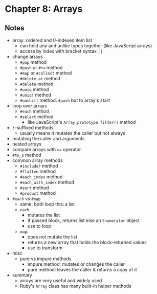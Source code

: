 # Chapter 8: Arrays

## Notes

- array: ordered and 0-indexed item list
  - can hold any and unlike types together (like JavaScript arrays)
  - access by index with bracket syntax `[]`
- change arrays
  - `#pop` method
  - `#push` or `#<<` method
  - `#map` or `#collect` method
  - `#delete_at` method
  - `#delete` method
  - `#uniq` method
  - `#uniq!` method
  - `#unshift` method: `#push` but to array's start
- loop over arrays
  - `#each` method
  - `#select` method
    - like JavaScript's `Array.prototype.filter()` method
- `!`-suffixed methods
  - usually means it mutates the caller but not always
- mutating the caller and arguments
- nested arrays
- compare arrays with `==` operator
- `#to_s` method
- common array methods
  - `#include?` method
  - `#flatten` method
  - `#each_index` method
  - `#each_with_index` method
  - `#sort` method
  - `#product` method
- `#each` vs `#map`
  - same: both loop thru a list
  - `each`:
    - mutates the list
    - if passed block, returns list else an `Enumerator` object
    - use to loop
  - `map`:
    - does not mutate the list
    - returns a new array that holds the block-returned values
    - use to transform
- misc
  - pure vs impure methods
    - impure method: mutates or changes the caller
    - pure method: leaves the caller & returns a copy of it
- summary
  - arrays are very useful and widely used
  - Ruby's `Array` class has many built-in helper methods
